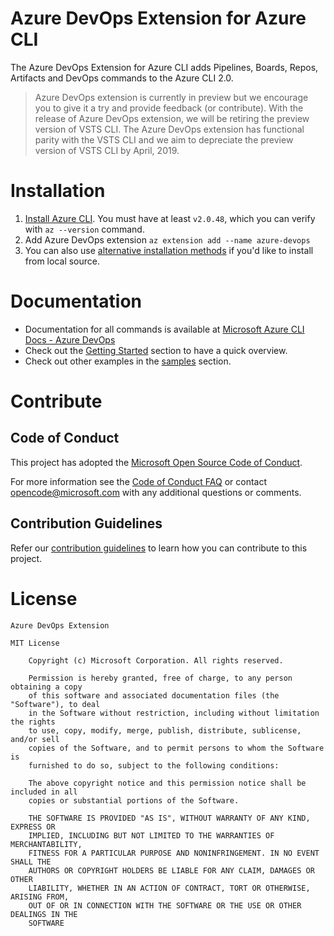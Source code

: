 # Azure DevOps Extension for Azure CLI

The Azure DevOps Extension for Azure CLI adds Pipelines, Boards, Repos, Artifacts and DevOps commands to the Azure CLI 2.0. 


> Azure DevOps extension is currently in preview but we encourage you to give it a try and provide feedback (or contribute).
With the release of Azure DevOps extension, we will be retiring the preview version of VSTS CLI. The Azure DevOps extension has functional parity with the VSTS CLI and we aim to depreciate the preview version of VSTS CLI by April, 2019. 


# Installation

1. [Install Azure CLI](https://docs.microsoft.com/en-us/cli/azure/install-azure-cli). 
You must have at least `v2.0.48`, which you can verify with `az --version` command.
2. Add Azure DevOps extension
`az extension add --name azure-devops`
3. You can also use [alternative installation methods](https://dev.azure.com/mseng/AzureDevOps/_wiki/wikis/AzureDevOps.wiki?wikiVersion=GBwikiMaster&pagePath=%2FTeam%20Pages%2FModern%20Interactions%20and%20Search%2FProToCol%2FAzure%20DevOps%20CLI%2FProduct%20Documentation%2FAlternative%20Installation%20Methods) if you'd like to install from local source.   

# Documentation
- Documentation for all commands is available at [Microsoft Azure CLI Docs - Azure DevOps](https://docs.microsoft.com/en-us/cli/azure/ext/azure-devops/?view=azure-cli-latest)
- Check out the [Getting Started]() section to have a quick overview. 
- Check out other examples in the [samples]() section.

# Contribute

## Code of Conduct
This project has adopted the [Microsoft Open Source Code of Conduct](https://opensource.microsoft.com/codeofconduct/).

For more information see the [Code of Conduct FAQ](https://opensource.microsoft.com/codeofconduct/faq/) or contact [opencode@microsoft.com](mailto:opencode@microsoft.com) with any additional questions or comments.

## Contribution Guidelines
Refer our [contribution guidelines]() to learn how you can contribute to this project.


# License

```
Azure DevOps Extension

MIT License

    Copyright (c) Microsoft Corporation. All rights reserved.

    Permission is hereby granted, free of charge, to any person obtaining a copy
    of this software and associated documentation files (the "Software"), to deal
    in the Software without restriction, including without limitation the rights
    to use, copy, modify, merge, publish, distribute, sublicense, and/or sell
    copies of the Software, and to permit persons to whom the Software is
    furnished to do so, subject to the following conditions:

    The above copyright notice and this permission notice shall be included in all
    copies or substantial portions of the Software.

    THE SOFTWARE IS PROVIDED "AS IS", WITHOUT WARRANTY OF ANY KIND, EXPRESS OR
    IMPLIED, INCLUDING BUT NOT LIMITED TO THE WARRANTIES OF MERCHANTABILITY,
    FITNESS FOR A PARTICULAR PURPOSE AND NONINFRINGEMENT. IN NO EVENT SHALL THE
    AUTHORS OR COPYRIGHT HOLDERS BE LIABLE FOR ANY CLAIM, DAMAGES OR OTHER
    LIABILITY, WHETHER IN AN ACTION OF CONTRACT, TORT OR OTHERWISE, ARISING FROM,
    OUT OF OR IN CONNECTION WITH THE SOFTWARE OR THE USE OR OTHER DEALINGS IN THE
    SOFTWARE
```
